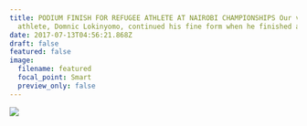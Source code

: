 ```yaml
---
title: PODIUM FINISH FOR REFUGEE ATHLETE AT NAIROBI CHAMPIONSHIPS Our very
  athlete, Domnic Lokinyomo, continued his fine form when he finished at ...
date: 2017-07-13T04:56:21.868Z
draft: false
featured: false
image:
  filename: featured
  focal_point: Smart
  preview_only: false
---
```

![](https://web.archive.org/web/20200812031858im_/http://teglapeacefoundation.org/wp-content/uploads/2019/02/Domnic-Lokinyomo.jpg)